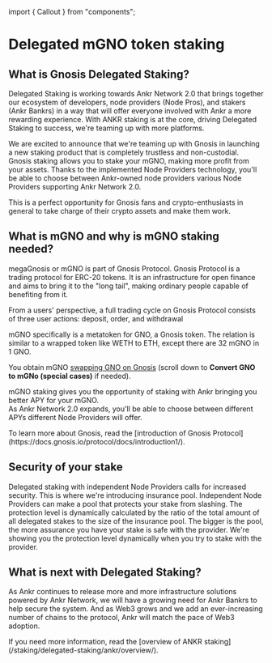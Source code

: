import { Callout } from "components";

# Delegated mGNO token staking

## What is Gnosis Delegated Staking?
Delegated Staking is working towards Ankr Network 2.0 that brings together our ecosystem of developers, node providers (Node Pros), and stakers (Ankr Bankrs) in a way that will offer everyone involved with Ankr a more rewarding experience.
With ANKR staking is at the core, driving Delegated Staking to success, we're teaming up with more platforms.   

We are excited to announce that we're teaming up with Gnosis in launching a new staking product that is completely trustless and non-custodial.
Gnosis staking allows you to stake your mGNO, making more profit from your assets.
Thanks to the implemented Node Providers technology, you'll be able to choose between Ankr-owned node providers various Node Providers supporting Ankr Network 2.0.

This is a perfect opportunity for Gnosis fans and crypto-enthusiasts in general to take charge of their crypto assets and make them work.

## What is mGNO and why is mGNO staking needed?

megaGnosis or mGNO is part of Gnosis Protocol. 
Gnosis Protocol is a trading protocol for ERC-20 tokens. 
It is an infrastructure for open finance and aims to bring it to the "long tail", making ordinary people capable of benefiting from it.

From a users' perspective, a full trading cycle on Gnosis Protocol consists of three user actions: deposit, order, and withdrawal

mGNO specifically is a metatoken for GNO, a Gnosis token.
The relation is similar to a wrapped token like WETH to ETH, except there are 32 mGNO in 1 GNO.

You obtain mGNO [swapping GNO on Gnosis](https://docs.gnosischain.com/node/validator-deposits#convert-gno-to-mgno-special-cases) (scroll down to **Convert GNO to mGNo (special cases)** if needed).

mGNO staking gives you the opportunity of staking with Ankr bringing you better APY for your mGNO.   
As Ankr Network 2.0 expands, you'll be able to choose between different APYs different Node Providers will offer. 

<Callout>
To learn more about Gnosis, read the [introduction of Gnosis Protocol](https://docs.gnosis.io/protocol/docs/introduction1/).
</Callout>

## Security of your stake
Delegated staking with independent Node Providers calls for increased security. 
This is where we're introducing insurance pool.
Independent Node Providers can make a pool that protects your stake from slashing. 
The protection level is dynamically calculated by the ratio of the total amount of all delegated stakes to the size of the insurance pool.
The bigger is the pool, the more assurance you have your stake is safe with the provider.
We're showing you the protection level dynamically when you try to stake with the provider.

## What is next with Delegated Staking?
As Ankr continues to release more and more infrastructure solutions powered by Ankr Network, we will have a growing need for Ankr Bankrs to help secure the system. 
And as Web3 grows and we add an ever-increasing number of chains to the protocol, Ankr will match the pace of Web3 adoption.

<Callout>
If you need more information, read the [overview of ANKR staking](/staking/delegated-staking/ankr/overview/).
</Callout>
